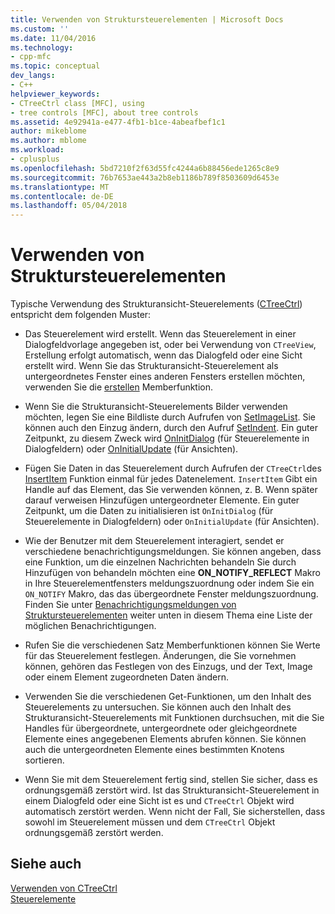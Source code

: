 ```yaml
---
title: Verwenden von Struktursteuerelementen | Microsoft Docs
ms.custom: ''
ms.date: 11/04/2016
ms.technology:
- cpp-mfc
ms.topic: conceptual
dev_langs:
- C++
helpviewer_keywords:
- CTreeCtrl class [MFC], using
- tree controls [MFC], about tree controls
ms.assetid: 4e92941a-e477-4fb1-b1ce-4abeafbef1c1
author: mikeblome
ms.author: mblome
ms.workload:
- cplusplus
ms.openlocfilehash: 5bd7210f2f63d55fc4244a6b88456ede1265c8e9
ms.sourcegitcommit: 76b7653ae443a2b8eb1186b789f8503609d6453e
ms.translationtype: MT
ms.contentlocale: de-DE
ms.lasthandoff: 05/04/2018
---
```

# <a name="using-tree-controls"></a>Verwenden von Struktursteuerelementen
Typische Verwendung des Strukturansicht-Steuerelements ([CTreeCtrl](../mfc/reference/ctreectrl-class.md)) entspricht dem folgenden Muster:  
  
-   Das Steuerelement wird erstellt. Wenn das Steuerelement in einer Dialogfeldvorlage angegeben ist, oder bei Verwendung von `CTreeView`, Erstellung erfolgt automatisch, wenn das Dialogfeld oder eine Sicht erstellt wird. Wenn Sie das Strukturansicht-Steuerelement als untergeordnetes Fenster eines anderen Fensters erstellen möchten, verwenden Sie die [erstellen](../mfc/reference/ctreectrl-class.md#create) Memberfunktion.  
  
-   Wenn Sie die Strukturansicht-Steuerelements Bilder verwenden möchten, legen Sie eine Bildliste durch Aufrufen von [SetImageList](../mfc/reference/ctreectrl-class.md#setimagelist). Sie können auch den Einzug ändern, durch den Aufruf [SetIndent](../mfc/reference/ctreectrl-class.md#setindent). Ein guter Zeitpunkt, zu diesem Zweck wird [OnInitDialog](../mfc/reference/cdialog-class.md#oninitdialog) (für Steuerelemente in Dialogfeldern) oder [OnInitialUpdate](../mfc/reference/cview-class.md#oninitialupdate) (für Ansichten).  
  
-   Fügen Sie Daten in das Steuerelement durch Aufrufen der `CTreeCtrl`des [InsertItem](../mfc/reference/ctreectrl-class.md#insertitem) Funktion einmal für jedes Datenelement. `InsertItem` Gibt ein Handle auf das Element, das Sie verwenden können, z. B. Wenn später darauf verweisen Hinzufügen untergeordneter Elemente. Ein guter Zeitpunkt, um die Daten zu initialisieren ist `OnInitDialog` (für Steuerelemente in Dialogfeldern) oder `OnInitialUpdate` (für Ansichten).  
  
-   Wie der Benutzer mit dem Steuerelement interagiert, sendet er verschiedene benachrichtigungsmeldungen. Sie können angeben, dass eine Funktion, um die einzelnen Nachrichten behandeln Sie durch Hinzufügen von behandeln möchten eine **ON_NOTIFY_REFLECT** Makro in Ihre Steuerelementfensters meldungszuordnung oder indem Sie ein `ON_NOTIFY` Makro, das das übergeordnete Fenster meldungszuordnung. Finden Sie unter [Benachrichtigungsmeldungen von Struktursteuerelementen](../mfc/tree-control-notification-messages.md) weiter unten in diesem Thema eine Liste der möglichen Benachrichtigungen.  
  
-   Rufen Sie die verschiedenen Satz Memberfunktionen können Sie Werte für das Steuerelement festlegen. Änderungen, die Sie vornehmen können, gehören das Festlegen von des Einzugs, und der Text, Image oder einem Element zugeordneten Daten ändern.  
  
-   Verwenden Sie die verschiedenen Get-Funktionen, um den Inhalt des Steuerelements zu untersuchen. Sie können auch den Inhalt des Strukturansicht-Steuerelements mit Funktionen durchsuchen, mit die Sie Handles für übergeordnete, untergeordnete oder gleichgeordnete Elemente eines angegebenen Elements abrufen können. Sie können auch die untergeordneten Elemente eines bestimmten Knotens sortieren.  
  
-   Wenn Sie mit dem Steuerelement fertig sind, stellen Sie sicher, dass es ordnungsgemäß zerstört wird. Ist das Strukturansicht-Steuerelement in einem Dialogfeld oder eine Sicht ist es und `CTreeCtrl` Objekt wird automatisch zerstört werden. Wenn nicht der Fall, Sie sicherstellen, dass sowohl im Steuerelement müssen und dem `CTreeCtrl` Objekt ordnungsgemäß zerstört werden.  
  
## <a name="see-also"></a>Siehe auch  
 [Verwenden von CTreeCtrl](../mfc/using-ctreectrl.md)   
 [Steuerelemente](../mfc/controls-mfc.md)

